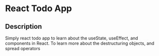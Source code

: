 # React Todo App

## Description

Simply react todo app to learn about the useState, useEffect, and components in React. To learn more about the destructuring objects, and spread operators
